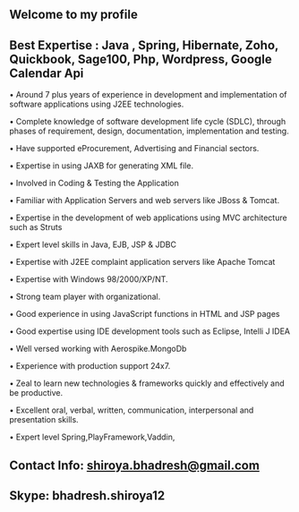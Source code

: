 ## Welcome to my profile

## Best Expertise : Java , Spring, Hibernate, Zoho, Quickbook, Sage100, Php, Wordpress, Google Calendar Api

• Around 7 plus years of experience in development and implementation of software applications using J2EE technologies.

• Complete knowledge of software development life cycle (SDLC), through phases of requirement, design, documentation, implementation and testing.

• Have supported eProcurement, Advertising and Financial sectors.

• Expertise in using JAXB for generating XML file.

• Involved in Coding & Testing the Application

• Familiar with Application Servers and web servers like JBoss & Tomcat.

• Expertise in the development of web applications using MVC architecture such as Struts

• Expert level skills in Java, EJB, JSP & JDBC

• Expertise with J2EE complaint application servers like Apache Tomcat

• Expertise with Windows 98/2000/XP/NT.

• Strong team player with organizational.

• Good experience in using JavaScript functions in HTML and JSP pages

• Good expertise using IDE development tools such as Eclipse, Intelli J IDEA

• Well versed working with Aerospike.MongoDb

• Experience with production support 24x7.

• Zeal to learn new technologies & frameworks quickly and effectively and be productive.

• Excellent oral, verbal, written, communication, interpersonal and presentation skills.

• Expert level Spring,PlayFramework,Vaddin,

## Contact Info: shiroya.bhadresh@gmail.com
## Skype: bhadresh.shiroya12
